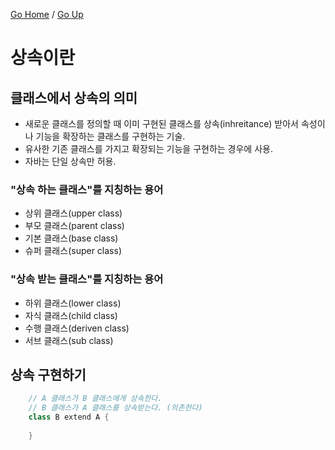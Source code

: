 [Go Home](https://github.com/devJRL/CodeLab-JAVA-Basic#codelab-java-basic) / [Go Up](..)

# 상속이란

## 클래스에서 상속의 의미 

- 새로운 클래스를 정의할 때 이미 구현된 클래스를 상속(inhreitance) 받아서 속성이나 기능을 확장하는 클래스를 구현하는 기술.
- 유사한 기존 클래스를 가지고 확장되는 기능을 구현하는 경우에 사용.
- 자바는 단일 상속만 허용.

### "상속 하는 클래스"를 지칭하는 용어

- 상위 클래스(upper class)
- 부모 클래스(parent class)
- 기본 클래스(base class)
- 슈퍼 클래스(super class)

### "상속 받는 클래스"를 지칭하는 용어

- 하위 클래스(lower class)
- 자식 클래스(child class)
- 수행 클래스(deriven class)
- 서브 클래스(sub class)

## 상속 구현하기

```java
	// A 클래스가 B 클래스에게 상속한다.
	// B 클래스가 A 클래스를 상속받는다. (의존한다)
	class B extend A {
	
	}
```